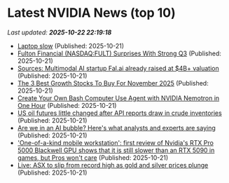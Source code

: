 # Latest NVIDIA News (top 10)
_Last updated: **2025-10-22 22:19:18**_

- [Laptop slow](https://www.bleepingcomputer.com/forums/t/811485/laptop-slow/) (Published: 2025-10-21)
- [Fulton Financial (NASDAQ:FULT) Surprises With Strong Q3](https://finance.yahoo.com/news/fulton-financial-nasdaq-fult-surprises-213313109.html) (Published: 2025-10-21)
- [Sources: Multimodal AI startup Fal.ai already raised at $4B+ valuation](https://techcrunch.com/2025/10/21/sources-multimodal-ai-startup-fal-ai-already-raised-at-4b-valuation/) (Published: 2025-10-21)
- [The 3 Best Growth Stocks To Buy For November 2025](https://www.forbes.com/sites/investor-hub/article/3-best-growth-stocks-buy-november-2025/) (Published: 2025-10-21)
- [Create Your Own Bash Computer Use Agent with NVIDIA Nemotron in One Hour](https://developer.nvidia.com/blog/create-your-own-bash-computer-use-agent-with-nvidia-nemotron-in-one-hour/) (Published: 2025-10-21)
- [US oil futures little changed after API reports draw in crude inventories](https://finance.yahoo.com/news/us-oil-futures-little-changed-212309120.html) (Published: 2025-10-21)
- [Are we in an AI bubble? Here's what analysts and experts are saying](https://www.cnbc.com/2025/10/21/are-we-in-an-ai-bubble.html) (Published: 2025-10-21)
- ['One-of-a-kind mobile workstation': first review of Nvidia's RTX Pro 5000 Blackwell GPU shows that it is still slower than an RTX 5090 in games, but Pros won't care](https://www.techradar.com/pro/one-of-a-kind-mobile-workstation-first-review-of-nvidias-rtx-pro-5000-blackwell-gpu-shows-that-it-is-still-slower-than-an-rtx-5090-in-games-but-pros-wont-care) (Published: 2025-10-21)
- [Live: ASX to slip from record high as gold and silver prices plunge](https://www.abc.net.au/news/2025-10-22/asx-markets-business-live-news/105919498) (Published: 2025-10-21)
